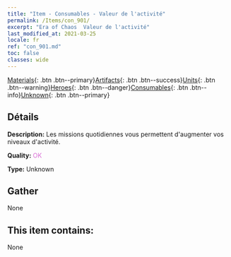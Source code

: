 ```yaml
---
title: "Item - Consumables - Valeur de l'activité"
permalink: /Items/con_901/
excerpt: "Era of Chaos  Valeur de l'activité"
last_modified_at: 2021-03-25
locale: fr
ref: "con_901.md"
toc: false
classes: wide
---
```

 [Materials](/fr/Items/){: .btn .btn--primary}[Artifacts](/fr/Items/Artifacts/){: .btn .btn--success}[Units](/fr/Items/Units/){: .btn .btn--warning}[Heroes](/fr/Items/Heroes/){: .btn .btn--danger}[Consumables](/fr/Items/Consumables/){: .btn .btn--info}[Unknown](/fr/Items/Unknown/){: .btn .btn--primary}

## Détails
 **Description:** Les missions quotidiennes vous permettent d'augmenter vos niveaux d'activité.

 **Quality:** <span style="color: #DA70D6">OK</span>

 **Type:** Unknown

## Gather

  None

## This item contains:

  None

